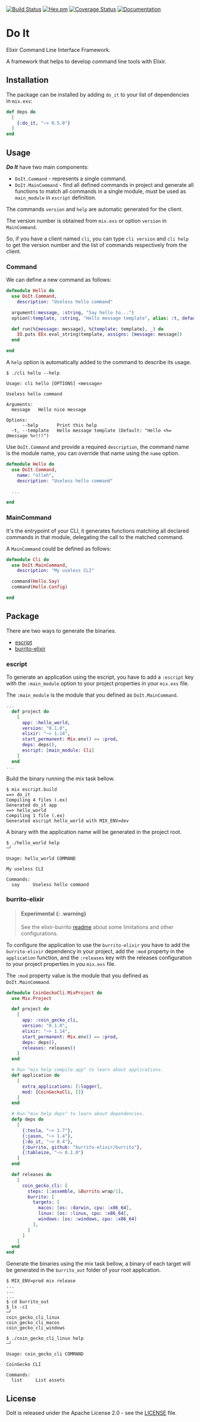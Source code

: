 [![Build Status](https://github.com/rzcastilho/do_it/workflows/CI/badge.svg)](https://github.com/rzcastilho/do_it/actions) [![Hex.pm](https://img.shields.io/hexpm/v/do_it.svg)](https://hex.pm/packages/do_it) [![Coverage Status](https://coveralls.io/repos/github/rzcastilho/do_it/badge.svg)](https://coveralls.io/github/rzcastilho/do_it) [![Documentation](https://img.shields.io/badge/documentation-gray)](https://hexdocs.pm/do_it/)

# Do It

Elixir Command Line Interface Framework.

A framework that helps to develop command line tools with Elixir.

## Installation

The package can be installed by adding `do_it` to your list of dependencies in `mix.exs`:

```elixir
def deps do
  [
    {:do_it, "~> 0.5.0"}
  ]
end
```

## Usage

**_Do It_** have two main components:

  * `DoIt.Command` - represents a single command.
  * `DoIt.MainCommand` - find all defined commands in project and generate all functions to match all commands in a single module, must be used as `main_module` in `escript` definition.
  
The commands `version` and `help` are automatic generated for the client.

The version number is obtained from `mix.exs` or option `version` in `MainCommand`.

So, if you have a client named `cli`, you can type `cli version` and `cli help` to get the version number and the list of commands respectively from the client.

### Command

We can define a new command as follows:

```elixir
defmodule Hello do
  use DoIt.Command,
    description: "Useless hello command"

  argument(:message, :string, "Say hello to...")
  option(:template, :string, "Hello message template", alias: :t, default: "Hello <%= @message %>!!!")

  def run(%{message: message}, %{template: template}, _) do
    IO.puts EEx.eval_string(template, assigns: [message: message])
  end

end
```

A `help` option is automatically added to the command to describe its usage.

```shell
$ ./cli hello --help

Usage: cli hello [OPTIONS] <message>

Useless hello command

Arguments:
  message   Hello nice message

Options:
      --help       Print this help
  -t, --template   Hello message template (Default: "Hello <%= @message %>!!!")
```

Use `DoIt.Command` and provide a required `description`, the command name is the module name, you can override that name using the `name` option.

```elixir
defmodule Hello do
  use DoIt.Command,
    name: "olleh",
    description: "Useless hello command"

  ...

end
```

### MainCommand

It's the entrypoint of your CLI, it generates functions matching all declared commands in that module, delegating the call to the matched command.

A `MainCommand` could be defined as follows:

```elixir
defmodule Cli do
  use DoIt.MainCommand,
    description: "My useless CLI"

  command(Hello.Say)
  command(Hello.Config)

end
```

## Package

There are two ways to generate the binaries.

- [escript](https://hexdocs.pm/mix/Mix.Tasks.Escript.Build.html)
- [burrito-elixir](https://github.com/burrito-elixir/burrito)

### escript

To generate an application using the escript, you have to add a `:escript` key with the `:main_module` option to your project properties in your `mix.exs` file.

The `:main_module` is the module that you defined as `DoIt.MainCommand`.

```elixir
...
  def project do
    [
      app: :hello_world,
      version: "0.1.0",
      elixir: "~> 1.14",
      start_permanent: Mix.env() == :prod,
      deps: deps(),
      escript: [main_module: Cli]
    ]
  end
...
```

Build the binary running the mix task bellow.

```shell
$ mix escript.build
==> do_it
Compiling 4 files (.ex)
Generated do_it app
==> hello_world
Compiling 1 file (.ex)
Generated escript hello_world with MIX_ENV=dev
```

A binary with the application name will be generated in the project root.

```shell
$ ./hello_world help                                                                                                                                                     ─╯

Usage: hello_world COMMAND

My useless CLI

Commands:
  say     Useless hello command
```

### burrito-elixir

> #### Experimental {: .warning}
>
> See the elixir-burrito [readme](https://github.com/burrito-elixir/burrito) about some limitations and other configurations.

To configure the application to use the `burrito-elixir` you have to add the `burrito-elixir` dependency in your project, add the `:mod` property in the `application` function, and the `:releases` key with the releases configuration to your project properties in you `mix.exs` file.

The `:mod` property value is the module that you defined as `DoIt.MainCommand`.

```elixir
defmodule CoinGeckoCli.MixProject do
  use Mix.Project

  def project do
    [
      app: :coin_gecko_cli,
      version: "0.1.0",
      elixir: "~> 1.14",
      start_permanent: Mix.env() == :prod,
      deps: deps(),
      releases: releases()
    ]
  end

  # Run "mix help compile.app" to learn about applications.
  def application do
    [
      extra_applications: [:logger],
      mod: {CoinGeckoCli, []}
    ]
  end

  # Run "mix help deps" to learn about dependencies.
  defp deps do
    [
      {:tesla, "~> 1.7"},
      {:jason, "~> 1.4"},
      {:do_it, "~> 0.4"},
      {:burrito, github: "burrito-elixir/burrito"},
      {:tableize, "~> 0.1.0"}
    ]
  end

  def releases do
    [
      coin_gecko_cli: [
        steps: [:assemble, &Burrito.wrap/1],
        burrito: [
          targets: [
            macos: [os: :darwin, cpu: :x86_64],
            linux: [os: :linux, cpu: :x86_64],
            windows: [os: :windows, cpu: :x86_64]
          ],
        ]
      ]
    ]
  end
end
```

Generate the binaries using the mix task bellow, a binary of each target will be generated in the `burrito_out` folder of your root application.

```shell
$ MIX_ENV=prod mix release
...
...
...
$ cd burrito_out
$ ls -c1                                                                                                                                                                 ─╯
coin_gecko_cli_linux
coin_gecko_cli_macos
coin_gecko_cli_windows

$ ./coin_gecko_cli_linux help                                                                                                                                            ─╯

Usage: coin_gecko_cli COMMAND

CoinGecko CLI

Commands:
  list     List assets
```

## License

DoIt is released under the Apache License 2.0 - see the [LICENSE](LICENSE) file.
